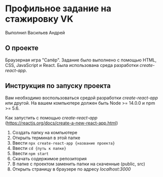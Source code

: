 # Профильное задание на стажировку VK
Выполнил Васильев Андрей

## О проекте
Браузерная игра "Сапёр". Задание было выполнено с помощью HTML, CSS, JavaScript и React. Была использована среда разработки *create-react-app*.

## Инструкция по запуску проекта
Вам необходимо воспользоваться средой разработки *create-react-app* или другой. На вашем компьютере должен быть Node >= 14.0.0 и npm >= 5.6.

Как запустить с помощью *create-react-app* (https://reactjs.org/docs/create-a-new-react-app.html)
1. Создать папку на компьютере
2. Открыть терминал в этой папке
3. Ввести `npx create-react-app {название проекта}`
4. Ввести `cd {путь к папке}`
5. Ввести `npm start`
6. Скачать содержимое репозитория
7. В папке с проектом заменить папки на скаченные (public, src)
8. Открыть страницу в браузере по адресу *localhost:3000*


